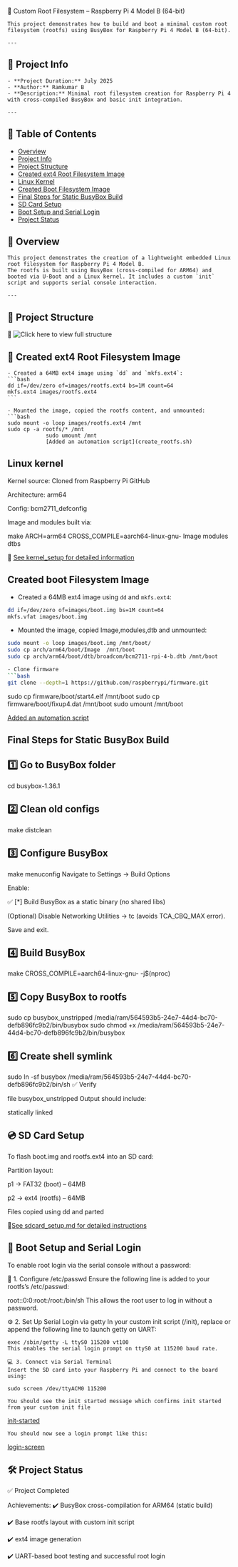 🧩 Custom Root Filesystem – Raspberry Pi 4 Model B (64-bit)


	This project demonstrates how to build and boot a minimal custom root filesystem (rootfs) using BusyBox for Raspberry Pi 4 Model B (64-bit).

	---

## 📌 Project Info

	- **Project Duration:** July 2025  
	- **Author:** Ramkumar B  
	- **Description:** Minimal root filesystem creation for Raspberry Pi 4 with cross-compiled BusyBox and basic init integration.

	---

## 📑 Table of Contents

- [Overview](#-overview)
- [Project Info](#-project-info)
- [Project Structure](#-project-structure)
- [Created ext4 Root Filesystem Image](#-created-ext4-root-filesystem-image)
- [Linux Kernel](#linux-kernel)
- [Created Boot Filesystem Image](#created-boot-filesystem-image)
- [Final Steps for Static BusyBox Build](#final-steps-for-static-busybox-build)
- [SD Card Setup](#-sd-card-setup)
- [Boot Setup and Serial Login](#-boot-setup-and-serial-login)
- [Project Status](#project-status)


## 📌 Overview

	This project demonstrates the creation of a lightweight embedded Linux root filesystem for Raspberry Pi 4 Model B.  
	The rootfs is built using BusyBox (cross-compiled for ARM64) and booted via U-Boot and a Linux kernel. It includes a custom `init` script and supports serial console interaction.

	---

## 📂 Project Structure

📸 ![Click here to view full structure](screenshots/project_structure.png)



## 🧱 Created ext4 Root Filesystem Image


	- Created a 64MB ext4 image using `dd` and `mkfs.ext4`:
	```bash
	dd if=/dev/zero of=images/rootfs.ext4 bs=1M count=64
	mkfs.ext4 images/rootfs.ext4
	```

	- Mounted the image, copied the rootfs content, and unmounted:
	```bash
	sudo mount -o loop images/rootfs.ext4 /mnt
	sudo cp -a rootfs/* /mnt
			    sudo umount /mnt
			    [Added an automation script](create_rootfs.sh)

## Linux kernel

Kernel source: Cloned from Raspberry Pi GitHub

Architecture: arm64

Config: bcm2711_defconfig

Image and modules built via:

make ARCH=arm64 CROSS_COMPILE=aarch64-linux-gnu- Image modules dtbs

📄 [See kernel_setup for detailed information](kernel_setup.md) 


## Created boot Filesystem Image

- Created a 64MB ext4 image using `dd` and `mkfs.ext4`:
```bash
dd if=/dev/zero of=images/boot.img bs=1M count=64
mkfs.vfat images/boot.img
```

- Mounted the image, copied Image,modules,dtb and unmounted:
```bash
sudo mount -o loop images/boot.img /mnt/boot/
sudo cp arch/arm64/boot/Image  /mnt/boot
sudo cp arch/arm64/boot/dtb/broadcom/bcm2711-rpi-4-b.dtb /mnt/boot

- Clone firmware
```bash
git clone --depth=1 https://github.com/raspberrypi/firmware.git
```

sudo cp firmware/boot/start4.elf /mnt/boot
sudo cp firmware/boot/fixup4.dat /mnt/boot
sudo umount /mnt/boot


[Added an automation script](create_image.sh)

## Final Steps for Static BusyBox Build


## 1️⃣ Go to BusyBox folder
cd busybox-1.36.1

## 2️⃣ Clean old configs
make distclean

## 3️⃣ Configure BusyBox
make menuconfig
Navigate to Settings → Build Options

Enable:

✅ [*] Build BusyBox as a static binary (no shared libs)

(Optional) Disable Networking Utilities → tc (avoids TCA_CBQ_MAX error).

Save and exit.

## 4️⃣ Build BusyBox
make CROSS_COMPILE=aarch64-linux-gnu- -j$(nproc)

## 5️⃣ Copy BusyBox to rootfs
sudo cp busybox_unstripped /media/ram/564593b5-24e7-44d4-bc70-defb896fc9b2/bin/busybox
sudo chmod +x /media/ram/564593b5-24e7-44d4-bc70-defb896fc9b2/bin/busybox

## 6️⃣ Create shell symlink
sudo ln -sf busybox /media/ram/564593b5-24e7-44d4-bc70-defb896fc9b2/bin/sh
✅ Verify

file busybox_unstripped
Output should include:

statically linked

## 💿 SD Card Setup

To flash boot.img and rootfs.ext4 into an SD card:

Partition layout:

p1 → FAT32 (boot) – 64MB

p2 → ext4 (rootfs) – 64MB

Files copied using dd and parted

📄[See sdcard_setup.md for detailed instructions](sdcard_setup.md)


## 🐧 Boot Setup and Serial Login
To enable root login via the serial console without a password:

🔐 1. Configure /etc/passwd
Ensure the following line is added to your rootfs’s /etc/passwd:

root::0:0:root:/root:/bin/sh
This allows the root user to log in without a password.

⚙️ 2. Set Up Serial Login via getty
In your custom init script (/init), replace or append the following line to launch getty on UART:

	exec /sbin/getty -L ttyS0 115200 vt100
	This enables the serial login prompt on ttyS0 at 115200 baud rate.

	💻 3. Connect via Serial Terminal
	Insert the SD card into your Raspberry Pi and connect to the board using:

	sudo screen /dev/ttyACM0 115200

	You should see the init started message which confirms init started from your custom init file

[init-started](screenshots/init-started.png)

	You should now see a login prompt like this:

[login-screen](screenshots/login-screen.png)

## 🛠️ Project Status
✅ Project Completed

Achievements:
✔️ BusyBox cross-compilation for ARM64 (static build)

✔️ Base rootfs layout with custom init script

✔️ ext4 image generation

✔️ UART-based boot testing and successful root login




